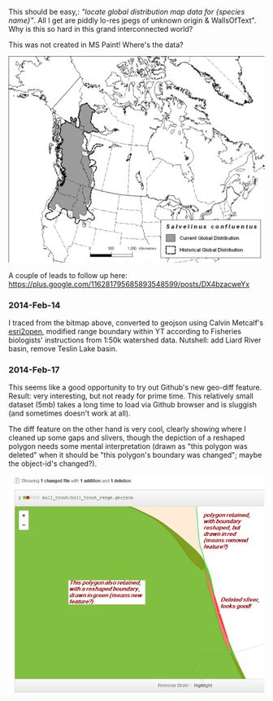  
This should be easy,: *"locate global distribution map data for {species name}"*. All I get are piddly lo-res jpegs of unknown origin & WallsOfText". Why is this so hard in this grand interconnected world?

This was not created in MS Paint! Where's the data?

[![lo-res Bull Trout Distribution map, North America](Bull-Trout_image003.png)](https://plus.google.com/116281795685893548599/posts/DX4bzacweYx)﻿

A couple of leads to follow up here: https://plus.google.com/116281795685893548599/posts/DX4bzacweYx

### 2014-Feb-14

I traced from the bitmap above, converted to geojson using Calvin Metcalf's [esri2open](https://github.com/project-open-data/esri2open), modified range boundary within YT according to Fisheries biologists' instructions from 1:50k watershed data. Nutshell: add Liard River basin, remove Teslin Lake basin.


### 2014-Feb-17

This seems like a good opportunity to try out Github's new geo-diff feature. Result: very interesting, but not ready for prime time. This relatively small dataset (5mb) takes a long time to load via Github browser and is sluggish (and sometimes doesn't work at all).

The diff feature on the other hand is very cool, clearly showing where I cleaned up some gaps and slivers, though the depiction of a reshaped polygon needs some mental interpretation (drawn as "this polygon was deleted" when it should be "this polygon's boundary was changed"; maybe the object-id's changed?).

![example of github geodiff](github-geodiff-sample.png)

